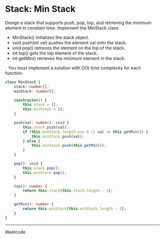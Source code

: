 # Stack: Min Stack

Design a stack that supports push, pop, top, and retrieving the minimum element in constant time.
Implement the MinStack class:
* MinStack() initializes the stack object.
* void push(int val) pushes the element val onto the stack.
* void pop() removes the element on the top of the stack.
* int top() gets the top element of the stack.
* int getMin() retrieves the minimum element in the stack.

⠀You must implement a solution with O(1) time complexity for each function.

```ts
class MinStack {
    stack: number[];
    minStack: number[];

    constructor() {
        this.stack = [];
        this.minStack = [];
    }

    push(val: number): void {
        this.stack.push(val);
        if (this.minStack.length === 0 || val <= this.getMin()) {
            this.minStack.push(val);
        } else {
            this.minStack.push(this.getMin());
        }
    }

    pop(): void {
        this.stack.pop();
        this.minStack.pop();
    }

    top(): number {
        return this.stack[this.stack.length - 1];
    }

    getMin(): number {
        return this.minStack[this.minStack.length - 1];
    }
}
```

---

#leetcode